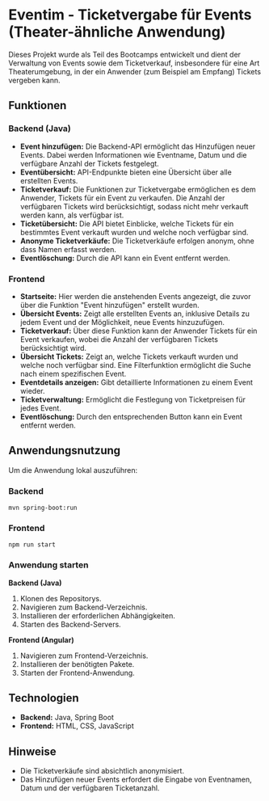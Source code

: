 # Eventim - Ticketvergabe für Events (Theater-ähnliche Anwendung)

Dieses Projekt wurde als Teil des Bootcamps entwickelt und dient der Verwaltung von Events sowie dem Ticketverkauf, insbesondere für eine Art Theaterumgebung, in der ein Anwender (zum Beispiel am Empfang) Tickets vergeben kann.

## Funktionen

### Backend (Java)
- **Event hinzufügen:** Die Backend-API ermöglicht das Hinzufügen neuer Events. Dabei werden Informationen wie Eventname, Datum und die verfügbare Anzahl der Tickets festgelegt.
- **Eventübersicht:** API-Endpunkte bieten eine Übersicht über alle erstellten Events.
- **Ticketverkauf:** Die Funktionen zur Ticketvergabe ermöglichen es dem Anwender, Tickets für ein Event zu verkaufen. Die Anzahl der verfügbaren Tickets wird berücksichtigt, sodass nicht mehr verkauft werden kann, als verfügbar ist.
- **Ticketübersicht:** Die API bietet Einblicke, welche Tickets für ein bestimmtes Event verkauft wurden und welche noch verfügbar sind.
- **Anonyme Ticketverkäufe:** Die Ticketverkäufe erfolgen anonym, ohne dass Namen erfasst werden.
- **Eventlöschung:** Durch die API kann ein Event entfernt werden.

### Frontend
- **Startseite:** Hier werden die anstehenden Events angezeigt, die zuvor über die Funktion "Event hinzufügen" erstellt wurden.
- **Übersicht Events:** Zeigt alle erstellten Events an, inklusive Details zu jedem Event und der Möglichkeit, neue Events hinzuzufügen.
- **Ticketverkauf:** Über diese Funktion kann der Anwender Tickets für ein Event verkaufen, wobei die Anzahl der verfügbaren Tickets berücksichtigt wird.
- **Übersicht Tickets:** Zeigt an, welche Tickets verkauft wurden und welche noch verfügbar sind. Eine Filterfunktion ermöglicht die Suche nach einem spezifischen Event.
- **Eventdetails anzeigen:** Gibt detaillierte Informationen zu einem Event wieder.
- **Ticketverwaltung:** Ermöglicht die Festlegung von Ticketpreisen für jedes Event.
- **Eventlöschung:** Durch den entsprechenden Button kann ein Event entfernt werden.

## Anwendungsnutzung

Um die Anwendung lokal auszuführen:

### Backend
```mvn spring-boot:run```

### Frontend
```npm run start```

### Anwendung starten

**Backend (Java)**
1. Klonen des Repositorys.
2. Navigieren zum Backend-Verzeichnis.
3. Installieren der erforderlichen Abhängigkeiten.
4. Starten des Backend-Servers.

**Frontend (Angular)**
1. Navigieren zum Frontend-Verzeichnis.
2. Installieren der benötigten Pakete.
3. Starten der Frontend-Anwendung.

## Technologien
- **Backend:** Java, Spring Boot
- **Frontend:** HTML, CSS, JavaScript

## Hinweise
- Die Ticketverkäufe sind absichtlich anonymisiert.
- Das Hinzufügen neuer Events erfordert die Eingabe von Eventnamen, Datum und der verfügbaren Ticketanzahl.
